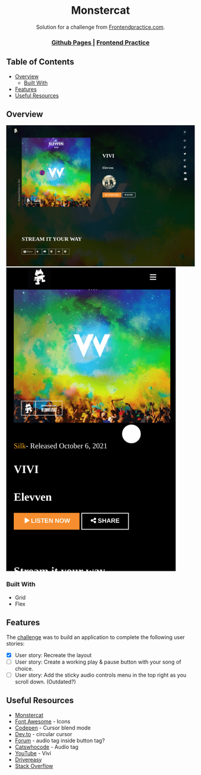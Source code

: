 <h1 align="center">Monstercat</h1>

<div align="center">
   Solution for a challenge from  <a href="https://frontendpractice.com" target="_blank">Frontendpractice.com</a>.
</div>

<div align="center">
  <h3>
    <a href="https://jdegand.github.io/monstercat">
      Github Pages
    </a>
    <span> | </span>
    <a href="https://www.frontendpractice.com/project/monstercat">
      Frontend Practice    
    </a>
  </h3>
</div>

## Table of Contents

- [Overview](#overview)
  - [Built With](#built-with)
- [Features](#features)
- [Useful Resources](#useful-resources)

## Overview

![](monstercat-desktop.png)
![](monstercat-mobile.png)

### Built With

- Grid
- Flex

## Features

The [challenge](https://www.frontendpractice.com/project/monstercat) was to build an application to complete the following user stories:

- [x] User story: Recreate the layout
- [ ] User story: Create a working play & pause button with your song of choice.
- [ ] User story: Add the sticky audio controls menu in the top right as you scroll down. (Outdated?)

## Useful Resources

- [Monstercat](https://www.monstercat.com/release/MCS1273)
- [Font Awesome](https://fontawesome.com/v5.15/icons?d=gallery&p=2) - Icons
- [Codepen](https://codepen.io/clementGir/pen/RQqvQx) - Cursor blend mode
- [Dev.to](https://dev.to/mattmarquise/how-to-create-a-custom-circular-cursor-for-your-website-4i7p) - circular cursor
- [Forum](https://forum.freecodecamp.org/t/can-we-place-audio-tag-inside-button-tag/247611) - audio tag inside button tag?
- [Catswhocode](https://catswhocode.com/html-audio-tag/) - Audio tag
- [YouTube](https://www.youtube.com/watch?v=b4EgP8f3wkU) - Vivi
- [Drivereasy](https://www.drivereasy.com/knowledge/extract-audio-from-youtube-video/)
- [Stack Overflow](https://stackoverflow.com/questions/54602553/custom-cursor-cant-click-on-dom-elements)
